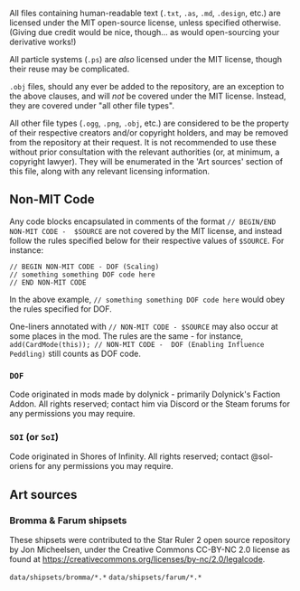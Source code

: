 All files containing human-readable text (`.txt`, `.as`, `.md`, `.design`, etc.) are 
licensed under the MIT open-source license, unless specified otherwise. (Giving due 
credit would be nice, though... as would open-sourcing your derivative works!)

All particle systems (`.ps`) are *also* licensed under the MIT license, though their 
reuse may be complicated.

`.obj` files, should any ever be added to the repository, are an exception to the above 
clauses, and will *not* be covered under the MIT license. Instead, they are covered 
under "all other file types".

All other file types (`.ogg`, `.png`, `.obj`, etc.) are considered to be the property 
of their respective creators and/or copyright holders, and may be removed from the 
repository at their request. It is not recommended to use these without prior 
consultation with the relevant authorities (or, at minimum, a copyright lawyer). They 
will be enumerated in the 'Art sources' section of this file, along with any relevant 
licensing information.

## Non-MIT Code

Any code blocks encapsulated in comments of the format `// BEGIN/END NON-MIT CODE - 
$SOURCE` are not covered by the MIT license, and instead follow the rules specified 
below for their respective values of `$SOURCE`. For instance:

```
// BEGIN NON-MIT CODE - DOF (Scaling)
// something something DOF code here
// END NON-MIT CODE
```

In the above example, `// something something DOF code here` would obey the rules 
specified for DOF.

One-liners annotated with `// NON-MIT CODE - $SOURCE` may also occur at some places in 
the mod. The rules are the same - for instance, `add(CardMode(this)); // NON-MIT CODE - 
DOF (Enabling Influence Peddling)` still counts as DOF code.

### `DOF`

Code originated in mods made by dolynick - primarily Dolynick's Faction Addon. All 
rights reserved; contact him via Discord or the Steam forums for any permissions you 
may require.

### `SOI` (or `SoI`)

Code originated in Shores of Infinity. All rights reserved; contact @sol-oriens for any 
permissions you may require.

## Art sources

### Bromma & Farum shipsets

These shipsets were contributed to the Star Ruler 2 open source repository by Jon 
Micheelsen, under the Creative Commons CC-BY-NC 2.0 license as found at 
https://creativecommons.org/licenses/by-nc/2.0/legalcode.

`data/shipsets/bromma/*.*`
`data/shipsets/farum/*.*`

